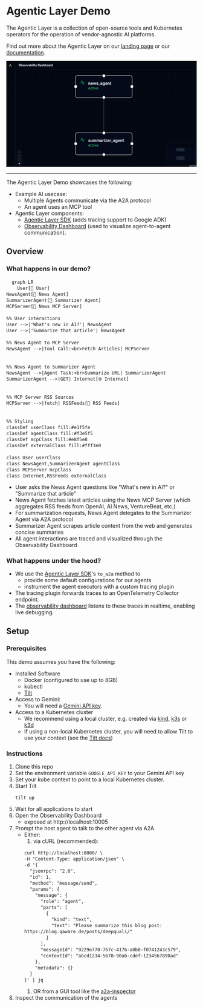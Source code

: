# Agentic Layer Demo

The Agentic Layer is a collection of open-source tools and Kubernetes operators for the operation of vendor-agnostic AI platforms.

Find out more about the Agentic Layer on our [landing page](http://agentic-layer.ai/) or our [documentation](https://docs.agentic-layer.ai/).

![img.png](demo.png)

--- 
The Agentic Layer Demo showcases the following:

- Example AI usecase:
  - Multiple Agents communicate via the A2A protocol
  - An agent uses an MCP tool
- Agentic Layer components:
  - [Agentic Layer SDK](https://github.com/agentic-layer/sdk-python) (adds tracing support to Google ADK) 
  - [Observability Dashboard](https://github.com/agentic-layer/observability-dashboard/) (used to visualize agent-to-agent communication).

## Overview

### What happens in our demo?


```mermaid
  graph LR
    User[👤 User]
NewsAgent[📰 News Agent]
SummarizerAgent[📝 Summarizer Agent]
MCPServer[🔧 News MCP Server]

%% User interactions
User -->|'What's new in AI?'| NewsAgent
User -->|'Summarize that article'| NewsAgent

%% News Agent to MCP Server
NewsAgent -->|Tool Call:<br>Fetch Articles| MCPServer


%% News Agent to Summarizer Agent
NewsAgent -->|Agent Task:<br>Summarize URL| SummarizerAgent
SummarizerAgent -->|GET| Internet[🌐 Internet]


%% MCP Server RSS Sources
MCPServer -->|fetch| RSSFeeds[📡 RSS Feeds]


%% Styling
classDef userClass fill:#e1f5fe
classDef agentClass fill:#f3e5f5
classDef mcpClass fill:#e8f5e8
classDef externalClass fill:#fff3e0

class User userClass
class NewsAgent,SummarizerAgent agentClass
class MCPServer mcpClass
class Internet,RSSFeeds externalClass
```

- User asks the News Agent questions like "What's new in AI?" or "Summarize that article"
- News Agent fetches latest articles using the News MCP Server (which aggregates RSS feeds from OpenAI, AI News, VentureBeat, etc.)
- For summarization requests, News Agent delegates to the Summarizer Agent via A2A protocol
- Summarizer Agent scrapes article content from the web and generates concise summaries
- All agent interactions are traced and visualized through the Observability Dashboard

### What happens under the hood?

- We use the [Agentic Layer SDK](https://github.com/agentic-layer/sdk-python)'s `to_a2a` method to
  - provide some default configurations for our agents
  - instrument the agent executors with a custom tracing plugin
- The tracing plugin forwards traces to an OpenTelemetry Collector endpoint.
- The [observability dashboard](https://github.com/agentic-layer/observability-dashboard/) listens to these traces in realtime, enabling live debugging.


## Setup

### Prerequisites

This demo assumes you have the following:

- Installed Software
  - Docker (configured to use up to 8GB)
  - kubectl
  - [Tilt](https://tilt.dev/)
- Access to Gemini:
  - You will need a [Gemini API key](https://ai.google.dev/gemini-api/docs/api-key).
- Access to a Kubernetes cluster
  - We recommend using a local cluster, e.g. created via [kind](https://kind.sigs.k8s.io/), [k3s](https://k3s.io/) or [k3d](https://k3d.io/)
  - If using a non-local Kubernetes cluster, you will need to allow Tilt to use your context (see the [Tilt docs](https://docs.tilt.dev/api.html#api.allow_k8s_contexts))

### Instructions

1. Clone this repo
1. Set the environment variable `GOOGLE_API_KEY` to your Gemini API key
1. Set your kube context to point to a local Kubernetes cluster.
1. Start Tilt
    ```shell
    tilt up
    ```
1. Wait for all applications to start
1. Open the Observability Dashboard 
   - exposed at http://localhost:10005
1. Prompt the host agent to talk to the other agent via A2A.
   - Either:
     1. via cURL (recommended):
       ```shell
       curl http://localhost:8000/ \
       -H "Content-Type: application/json" \
       -d '{
         "jsonrpc": "2.0",
         "id": 1,
         "method": "message/send",
         "params": {
           "message": {
             "role": "agent",
             "parts": [
               {
                 "kind": "text",
                 "text": "Please summarize this blog post: https://blog.qaware.de/posts/deepquali/"
               }
             ],
             "messageId": "9229e770-767c-417b-a0b0-f0741243c579",
             "contextId": "abcd1234-5678-90ab-cdef-1234567890ad"
           },
           "metadata": {}
         }
       }' | jq
       ```
     1. OR from a GUI tool like the [a2a-inspector](https://github.com/a2aproject/a2a-inspector)
1. Inspect the communication of the agents 


